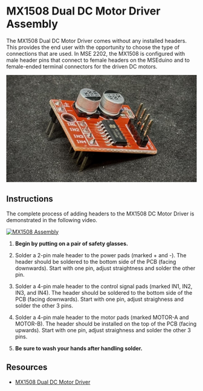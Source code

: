 # MX1508 Dual DC Motor Driver Assembly

The MX1508 Dual DC Motor Driver comes without any installed headers. This provides the end user with the opportunity to choose the type of connections that are used. In MSE 2202, the MX1508 is configured with male header pins that connect to female headers on the MSEduino and to female-ended terminal connectors for the driven DC motors.

![MX1508](figs/MX1508.jpg)

## Instructions

The complete process of adding headers to the MX1508 DC Motor Driver is demonstrated in the following video.

[![MX1508 Assembly](https://img.youtube.com/vi/PfD6rTbzguY/0.jpg)](https://www.youtube.com/watch?v=PfD6rTbzguY "MSEduino R5.1 Build")

1. **Begin by putting on a pair of safety glasses.**

2. Solder a 2-pin male header to the power pads (marked + and -). The header should be soldered to the bottom side of the PCB (facing downwards). Start with one pin, adjust straightness and solder the other pin.

3. Solder a 4-pin male header to the control signal pads (marked IN1, IN2, IN3, and IN4). The header should be soldered to the bottom side of the PCB (facing downwards). Start with one pin, adjust straighness and solder the other 3 pins.

4. Solder a 4-pin male header to the motor pads (marked MOTOR-A and MOTOR-B). The header should be installed on the top of the PCB (facing upwards). Start with one pin, adjust straighness and solder the other 3 pins.

5. **Be sure to wash your hands after handling solder.**

## Resources

- [MX1508 Dual DC Motor Driver]([https://components101.com/modules/mx1508-dc-motor-driver-pinout-features-datasheet])